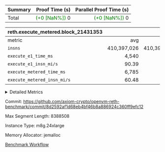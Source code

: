 | Summary | Proof Time (s) | Parallel Proof Time (s) |
|:---|---:|---:|
| Total | <span style='color: green'>(+0 [NaN%])</span> 0 | <span style='color: green'>(+0 [NaN%])</span> 0 |


| reth.execute_metered.block_21431353 |||||
|:---|---:|---:|---:|---:|
|metric|avg|sum|max|min|
| `insns               ` |  410,397,026 |  410,397,026 |  410,397,026 |  410,397,026 |
| `execute_e1_time_ms  ` |  4,540 |  4,540 |  4,540 |  4,540 |
| `execute_e1_insn_mi/s` |  90.39 | -          |  90.39 |  90.39 |
| `execute_metered_time_ms` |  6,785 | -          | -          | -          |
| `execute_metered_insn_mi/s` |  60.48 | -          |  60.48 |  60.48 |



<details>
<summary>Detailed Metrics</summary>

|  | reth-block_time_ms |
| --- |
|  | 12,621 | 

| air_name | block_number | quotient_deg | interactions | constraints |
| --- | --- | --- | --- | --- |
| AccessAdapterAir<16> | 21431353 | 2 | 5 | 12 | 
| AccessAdapterAir<2> | 21431353 | 2 | 5 | 12 | 
| AccessAdapterAir<32> | 21431353 | 2 | 5 | 12 | 
| AccessAdapterAir<4> | 21431353 | 2 | 5 | 12 | 
| AccessAdapterAir<8> | 21431353 | 2 | 5 | 12 | 
| BitwiseOperationLookupAir<8> | 21431353 | 2 | 2 | 4 | 
| KeccakVmAir | 21431353 | 2 | 321 | 4,513 | 
| MemoryMerkleAir<8> | 21431353 | 2 | 4 | 39 | 
| PersistentBoundaryAir<8> | 21431353 | 2 | 3 | 7 | 
| PhantomAir | 21431353 | 2 | 3 | 5 | 
| Poseidon2PeripheryAir<BabyBearParameters>, 1> | 21431353 | 2 | 1 | 286 | 
| ProgramAir | 21431353 | 1 | 1 | 4 | 
| RangeTupleCheckerAir<2> | 21431353 | 1 | 1 | 4 | 
| Rv32HintStoreAir | 21431353 | 2 | 18 | 28 | 
| Sha256VmAir | 21431353 | 2 | 50 | 663 | 
| VariableRangeCheckerAir | 21431353 | 1 | 1 | 4 | 
| VmAirWrapper<Rv32BaseAluAdapterAir, BaseAluCoreAir<4, 8> | 21431353 | 2 | 20 | 37 | 
| VmAirWrapper<Rv32BaseAluAdapterAir, LessThanCoreAir<4, 8> | 21431353 | 2 | 18 | 40 | 
| VmAirWrapper<Rv32BaseAluAdapterAir, ShiftCoreAir<4, 8> | 21431353 | 2 | 24 | 91 | 
| VmAirWrapper<Rv32BranchAdapterAir, BranchEqualCoreAir<4> | 21431353 | 2 | 11 | 20 | 
| VmAirWrapper<Rv32BranchAdapterAir, BranchLessThanCoreAir<4, 8> | 21431353 | 2 | 13 | 35 | 
| VmAirWrapper<Rv32CondRdWriteAdapterAir, Rv32JalLuiCoreAir> | 21431353 | 2 | 10 | 18 | 
| VmAirWrapper<Rv32HeapAdapterAir<2, 32, 32>, BaseAluCoreAir<32, 8> | 21431353 | 2 | 61 | 126 | 
| VmAirWrapper<Rv32HeapAdapterAir<2, 32, 32>, LessThanCoreAir<32, 8> | 21431353 | 2 | 31 | 129 | 
| VmAirWrapper<Rv32HeapAdapterAir<2, 32, 32>, MultiplicationCoreAir<32, 8> | 21431353 | 2 | 61 | 57 | 
| VmAirWrapper<Rv32HeapAdapterAir<2, 32, 32>, ShiftCoreAir<32, 8> | 21431353 | 2 | 79 | 2,161 | 
| VmAirWrapper<Rv32HeapBranchAdapterAir<2, 32>, BranchEqualCoreAir<32> | 21431353 | 2 | 20 | 55 | 
| VmAirWrapper<Rv32HeapBranchAdapterAir<2, 32>, BranchLessThanCoreAir<32, 8> | 21431353 | 2 | 22 | 126 | 
| VmAirWrapper<Rv32IsEqualModAdapterAir<2, 1, 32, 32>, ModularIsEqualCoreAir<32, 4, 8> | 21431353 | 2 | 25 | 225 | 
| VmAirWrapper<Rv32IsEqualModAdapterAir<2, 3, 16, 48>, ModularIsEqualCoreAir<48, 4, 8> | 21431353 | 2 | 41 | 333 | 
| VmAirWrapper<Rv32JalrAdapterAir, Rv32JalrCoreAir> | 21431353 | 2 | 16 | 20 | 
| VmAirWrapper<Rv32LoadStoreAdapterAir, LoadSignExtendCoreAir<4, 8> | 21431353 | 2 | 18 | 33 | 
| VmAirWrapper<Rv32LoadStoreAdapterAir, LoadStoreCoreAir<4> | 21431353 | 2 | 17 | 40 | 
| VmAirWrapper<Rv32MultAdapterAir, DivRemCoreAir<4, 8> | 21431353 | 2 | 25 | 84 | 
| VmAirWrapper<Rv32MultAdapterAir, MulHCoreAir<4, 8> | 21431353 | 2 | 24 | 31 | 
| VmAirWrapper<Rv32MultAdapterAir, MultiplicationCoreAir<4, 8> | 21431353 | 2 | 19 | 19 | 
| VmAirWrapper<Rv32RdWriteAdapterAir, Rv32AuipcCoreAir> | 21431353 | 2 | 12 | 14 | 
| VmAirWrapper<Rv32VecHeapAdapterAir<1, 2, 2, 32, 32>, FieldExpressionCoreAir> | 21431353 | 2 | 415 | 480 | 
| VmAirWrapper<Rv32VecHeapAdapterAir<1, 6, 6, 16, 16>, FieldExpressionCoreAir> | 21431353 | 2 | 832 | 921 | 
| VmAirWrapper<Rv32VecHeapAdapterAir<2, 1, 1, 32, 32>, FieldExpressionCoreAir> | 21431353 | 2 | 158 | 190 | 
| VmAirWrapper<Rv32VecHeapAdapterAir<2, 2, 2, 32, 32>, FieldExpressionCoreAir> | 21431353 | 2 | 428 | 457 | 
| VmAirWrapper<Rv32VecHeapAdapterAir<2, 3, 3, 16, 16>, FieldExpressionCoreAir> | 21431353 | 2 | 246 | 288 | 
| VmAirWrapper<Rv32VecHeapAdapterAir<2, 6, 6, 16, 16>, FieldExpressionCoreAir> | 21431353 | 2 | 668 | 701 | 
| VmConnectorAir | 21431353 | 2 | 5 | 11 | 

| block_number | execute_metered_time_ms | execute_e1_time_ms |
| --- | --- | --- |
| 21431353 | 6,864 | 4,620 | 

| group | block_number | insns | execute_metered_time_ms | execute_metered_insn_mi/s | execute_e1_time_ms | execute_e1_insn_mi/s |
| --- | --- | --- | --- | --- | --- | --- |
| reth.execute_metered.block_21431353 | 21431353 | 410,397,026 | 6,785 | 60.48 | 4,540 | 90.39 | 

</details>


Commit: https://github.com/axiom-crypto/openvm-reth-benchmark/commit/8d2592af1d68eb4bf46b8a886924c360ff9efc12

Max Segment Length: 8388508

Instance Type: m8g.24xlarge

Memory Allocator: jemalloc

[Benchmark Workflow](https://github.com/axiom-crypto/openvm-reth-benchmark/actions/runs/16500026052)
